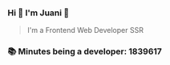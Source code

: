 ### Hi 👋 I&#39;m Juani 🦁

> I&#39;m a Frontend Web Developer SSR

### 📚 Minutes being a developer: 1839617
